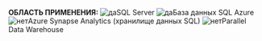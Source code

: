 <Token>**ОБЛАСТЬ ПРИМЕНЕНИЯ:** ![да](media/yes.png)SQL Server ![да](media/yes.png)База данных SQL Azure ![нет](media/no.png)Azure Synapse Analytics (хранилище данных SQL) ![нет](media/no.png)Parallel Data Warehouse</Token>

